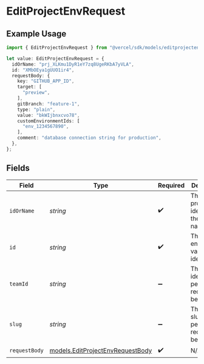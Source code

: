 # EditProjectEnvRequest

## Example Usage

```typescript
import { EditProjectEnvRequest } from "@vercel/sdk/models/editprojectenvop.js";

let value: EditProjectEnvRequest = {
  idOrName: "prj_XLKmu1DyR1eY7zq8UgeRKbA7yVLA",
  id: "XMbOEya1gUUO1ir4",
  requestBody: {
    key: "GITHUB_APP_ID",
    target: [
      "preview",
    ],
    gitBranch: "feature-1",
    type: "plain",
    value: "bkWIjbnxcvo78",
    customEnvironmentIds: [
      "env_1234567890",
    ],
    comment: "database connection string for production",
  },
};
```

## Fields

| Field                                                                      | Type                                                                       | Required                                                                   | Description                                                                | Example                                                                    |
| -------------------------------------------------------------------------- | -------------------------------------------------------------------------- | -------------------------------------------------------------------------- | -------------------------------------------------------------------------- | -------------------------------------------------------------------------- |
| `idOrName`                                                                 | *string*                                                                   | :heavy_check_mark:                                                         | The unique project identifier or the project name                          | prj_XLKmu1DyR1eY7zq8UgeRKbA7yVLA                                           |
| `id`                                                                       | *string*                                                                   | :heavy_check_mark:                                                         | The unique environment variable identifier                                 | XMbOEya1gUUO1ir4                                                           |
| `teamId`                                                                   | *string*                                                                   | :heavy_minus_sign:                                                         | The Team identifier to perform the request on behalf of.                   |                                                                            |
| `slug`                                                                     | *string*                                                                   | :heavy_minus_sign:                                                         | The Team slug to perform the request on behalf of.                         |                                                                            |
| `requestBody`                                                              | [models.EditProjectEnvRequestBody](../models/editprojectenvrequestbody.md) | :heavy_check_mark:                                                         | N/A                                                                        |                                                                            |